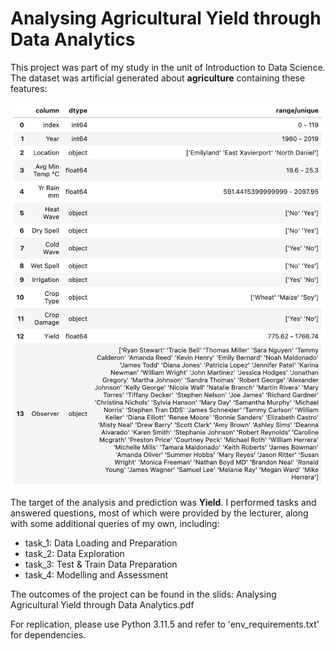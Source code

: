 # Analysing Agricultural Yield through Data Analytics

This project was part of my study in the unit of Introduction to Data Science. The dataset was artificial generated about **agriculture** containing these features:

![features](features.png)

The target of the analysis and prediction was **Yield**. I performed tasks and answered questions, most of which were provided by the lecturer, along with some additional queries of my own, including:

- task_1: Data Loading and Preparation
- task_2: Data Exploration
- task_3: Test & Train Data Preparation
- task_4: Modelling and Assessment

The outcomes of the project can be found in the slids: Analysing Agricultural Yield through Data Analytics.pdf

For replication, please use Python 3.11.5 and refer to 'env_requirements.txt' for dependencies.
